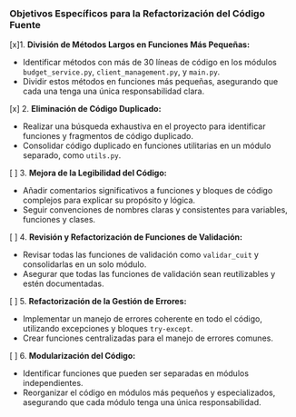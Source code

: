 ### Objetivos Específicos para la Refactorización del Código Fuente

[x]1. **División de Métodos Largos en Funciones Más Pequeñas:**
   - Identificar métodos con más de 30 líneas de código en los módulos `budget_service.py`, `client_management.py`, y `main.py`.
   - Dividir estos métodos en funciones más pequeñas, asegurando que cada una tenga una única responsabilidad clara.

[x] 2. **Eliminación de Código Duplicado:**
   - Realizar una búsqueda exhaustiva en el proyecto para identificar funciones y fragmentos de código duplicado.
   - Consolidar código duplicado en funciones utilitarias en un módulo separado, como `utils.py`.

[ ] 3. **Mejora de la Legibilidad del Código:**
   - Añadir comentarios significativos a funciones y bloques de código complejos para explicar su propósito y lógica.
   - Seguir convenciones de nombres claras y consistentes para variables, funciones y clases.

[ ] 4. **Revisión y Refactorización de Funciones de Validación:**
   - Revisar todas las funciones de validación como `validar_cuit` y consolidarlas en un solo módulo.
   - Asegurar que todas las funciones de validación sean reutilizables y estén documentadas.

[ ] 5. **Refactorización de la Gestión de Errores:**
   - Implementar un manejo de errores coherente en todo el código, utilizando excepciones y bloques `try-except`.
   - Crear funciones centralizadas para el manejo de errores comunes.

[ ] 6. **Modularización del Código:**
   - Identificar funciones que pueden ser separadas en módulos independientes.
   - Reorganizar el código en módulos más pequeños y especializados, asegurando que cada módulo tenga una única responsabilidad.
